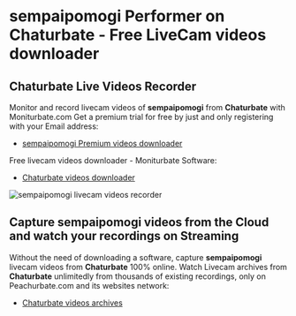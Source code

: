 # sempaipomogi Performer on Chaturbate - Free LiveCam videos downloader

## Chaturbate Live Videos Recorder

Monitor and record livecam videos of **sempaipomogi** from **Chaturbate** with Moniturbate.com
Get a premium trial for free by just and only registering with your Email address:
* [sempaipomogi Premium videos downloader](https://moniturbate.com/request-demo-licence-key.html)

Free livecam videos downloader - Moniturbate Software:
* [Chaturbate videos downloader](https://moniturbate.com/moniturbate-download-software.html)

![sempaipomogi livecam videos recorder](https://peachurnet.com/templates/moniturbate-software.png)


## Capture sempaipomogi videos from the Cloud and watch your recordings on Streaming

Without the need of downloading a software, capture **sempaipomogi** livecam videos from **Chaturbate** 100% online.
Watch Livecam archives from **Chaturbate** unlimitedly from thousands of existing recordings, only on Peachurbate.com and its websites network:
* [Chaturbate videos archives](https://peachurnet.com/)